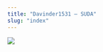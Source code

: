 ```yaml
---
title: "Davinder1531 – SUDA"
slug: "index"
---
```


[![](/wp-content/2007/11/Davinder1531-225x300.jpg)](/wp-content/2007/11/Davinder1531.jpg)